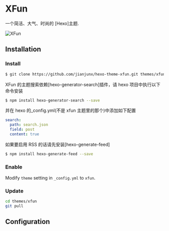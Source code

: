 # XFun

一个简洁、大气、时尚的 [Hexo]主题.

![XFun](https://s1.ax1x.com/2020/08/28/dTAnhV.png)

## Installation

### Install

```bash
$ git clone https://github.com/jianjunx/hexo-theme-xfun.git themes/xfun
```

XFun 的主题搜索依赖[hexo-generator-search]插件，请 hexo 项目中执行以下命令安装

```bash
$ npm install hexo-generator-search --save
```

并在 hexo 的\_config.yml(不是 xfun 主题里的那个)中添加如下配置

```yml
search:
  path: search.json
  field: post
  content: true
```

如果要启用 RSS 的话请先安装[hexo-generate-feed]

```bash
$ npm install hexo-generate-feed --save
```

### Enable

Modify `theme` setting in `_config.yml` to `xfun`.

### Update

```bash
cd themes/xfun
git pull
```

## Configuration
